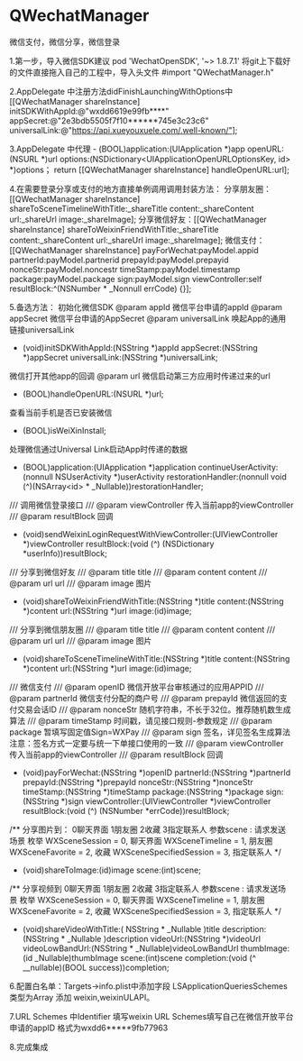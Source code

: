 # QWechatManager

微信支付，微信分享，微信登录

1.第一步，导入微信SDK建议 pod 'WechatOpenSDK', '~> 1.8.7.1' 将git上下载好的文件直接拖入自己的工程中，导入头文件  #import "QWechatManager.h"

2.AppDelegate 中注册方法didFinishLaunchingWithOptions中
[[QWechatManager shareInstance] initSDKWithAppId:@"wxdd6619e99fb****" appSecret:@"2e3bdb5505f7f10******745e3c23c6" universalLink:@"https://api.xueyouxuele.com/.well-known/"];

3.AppDelegate 中代理 - (BOOL)application:(UIApplication *)app openURL:(NSURL *)url options:(NSDictionary<UIApplicationOpenURLOptionsKey, id> *)options；
return  [[QWechatManager shareInstance] handleOpenURL:url];

4.在需要登录分享或支付的地方直接单例调用调用封装方法：
分享朋友圈：[[QWechatManager shareInstance] shareToSceneTimelineWithTitle:_shareTitle content:_shareContent url:_shareUrl image:_shareImage];
分享微信好友：[[QWechatManager shareInstance] shareToWeixinFriendWithTitle:_shareTitle content:_shareContent url:_shareUrl image:_shareImage];
微信支付：                [[QWechatManager shareInstance] payForWechat:payModel.appid partnerId:payModel.partnerid prepayId:payModel.prepayid nonceStr:payModel.noncestr timeStamp:payModel.timestamp package:payModel.package sign:payModel.sign viewController:self resultBlock:^(NSNumber * _Nonnull errCode) {}];

5.备选方法：
初始化微信SDK
@param appId 微信平台申请的appId
@param appSecret 微信平台申请的AppSecret
@param universalLink 唤起App的通用链接universalLink

- (void)initSDKWithAppId:(NSString *)appId appSecret:(NSString *)appSecret universalLink:(NSString *)universalLink;


微信打开其他app的回调
@param url 微信启动第三方应用时传递过来的url

- (BOOL)handleOpenURL:(NSURL *)url;


查看当前手机是否已安装微信

- (BOOL)isWeiXinInstall;

处理微信通过Universal Link启动App时传递的数据

- (BOOL)application:(UIApplication *)application continueUserActivity:(nonnull NSUserActivity *)userActivity restorationHandler:(nonnull void (^)(NSArray<id<UIUserActivityRestoring>> * _Nullable))restorationHandler;


/// 调用微信登录接口
/// @param viewController 传入当前app的viewController
/// @param resultBlock 回调
- (void)sendWeixinLoginRequestWithViewController:(UIViewController *)viewController resultBlock:(void (^) (NSDictionary *userInfo))resultBlock;

/// 分享到微信好友
/// @param title title
/// @param content content
/// @param url url
/// @param image 图片
- (void)shareToWeixinFriendWithTitle:(NSString *)title content:(NSString *)content url:(NSString *)url image:(id)image;


/// 分享到微信朋友圈
/// @param title title
/// @param content content
/// @param url url
/// @param image 图片
- (void)shareToSceneTimelineWithTitle:(NSString *)title content:(NSString *)content url:(NSString *)url image:(id)image;


/// 微信支付
/// @param openID   微信开放平台审核通过的应用APPID
/// @param partnerId   微信支付分配的商户号
/// @param prepayId   微信返回的支付交易会话ID
/// @param nonceStr   随机字符串，不长于32位。推荐随机数生成算法
/// @param timeStamp   时间戳，请见接口规则-参数规定
/// @param package  暂填写固定值Sign=WXPay
/// @param sign   签名，详见签名生成算法注意：签名方式一定要与统一下单接口使用的一致
/// @param viewController   传入当前app的viewController
/// @param resultBlock   回调
- (void)payForWechat:(NSString *)openID partnerId:(NSString *)partnerId prepayId:(NSString *)prepayId nonceStr:(NSString *)nonceStr timeStamp:(NSString *)timeStamp package:(NSString *)package sign:(NSString *)sign viewController:(UIViewController *)viewController resultBlock:(void (^) (NSNumber *errCode))resultBlock;

/** 分享图片到： 0聊天界面 1朋友圈 2收藏 3指定联系人
 参数scene : 请求发送场景 枚举
 WXSceneSession          = 0,         聊天界面
 WXSceneTimeline         = 1,         朋友圈
 WXSceneFavorite         = 2,          收藏
 WXSceneSpecifiedSession = 3,   指定联系人
  */
- (void)shareToImage:(id)image scene:(int)scene;

/** 分享视频到  0聊天界面 1朋友圈 2收藏 3指定联系人
 参数scene : 请求发送场景 枚举
 WXSceneSession          = 0,         聊天界面
 WXSceneTimeline         = 1,         朋友圈
 WXSceneFavorite         = 2,          收藏
 WXSceneSpecifiedSession = 3,   指定联系人
 */
- (void)shareVideoWithTitle:( NSString * _Nullable )title description:(NSString * _Nullable )description videoUrl:(NSString *)videoUrl videoLowBandUrl:(NSString * _Nullable)videoLowBandUrl thumbImage:(id _Nullable)thumbImage scene:(int)scene completion:(void (^ __nullable)(BOOL success))completion;

6.配置白名单：Targets->info.plist中添加字段 LSApplicationQueriesSchemes 类型为Array 添加 weixin,weixinULAPI。

7.URL Schemes 中Identifier 填写weixin URL Schemes填写自己在微信开放平台申请的appID 格式为wxdd6*****9fb77963

8.完成集成


